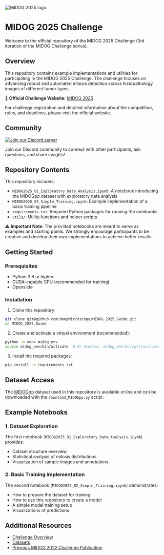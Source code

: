 ![MIDOG 2025 logo](docs/MIDOG_2025_logo.jpg)

# MIDOG 2025 Challenge

Welcome to the official repository of the MIDOG 2025 Challenge (3rd iteration of the MIDOG Challenge series).

## Overview

This repository contains example implementations and utilities for participating in the MIDOG 2025 Challenge. The challenge focuses on advancing robust and automated mitosis detection across histopathology images of different tumor types.

🔗 **Official Challenge Website:** [MIDOG 2025](https://midog2025.deepmicroscopy.org/)

For challenge registration and detailed information about the competition, rules, and deadlines, please visit the official website.

## Community 

<a href="https://discord.gg/xEuqXjMqTk">
<img src="https://img.shields.io/badge/Discord-%235865F2.svg?style=for-the-badge&logo=discord&logoColor=white" alt="Join our Discord server">
</a>

Join our Discord community to connect with other participants, ask questions, and share insights!

## Repository Contents

This repository includes:

- `MIDOG2025_01_Exploratory_Data_Analysis.ipynb`: A notebook introducing the MIDOGpp dataset with exploratory data analysis
- `MIDOG2025_02_Simple_Training.ipynb`: Example implementation of a basic training pipeline
- `requirements.txt`: Required Python packages for running the notebooks
- `utils/`: Utility functions and helper scripts

⚠️ **Important Note**: The provided notebooks are meant to serve as examples and starting points. We strongly encourage participants to be creative and develop their own implementations to achieve better results.

## Getting Started

### Prerequisites

- Python 3.8 or higher
- CUDA-capable GPU (recommended for training)
- Openslide 

### Installation

1. Clone this repository:
```bash
git clone git@github.com:DeepMicroscopy/MIDOG_2025_Guide.git
cd MIDOG_2025_Guide
```

2. Create and activate a virtual environment (recommended):
```bash
python -m venv midog_env
source midog_env/bin/activate  # On Windows: midog_env\Scripts\activate
```

3. Install the required packages:
```bash
pip install -r requirements.txt
```

## Dataset Access

The [MIDOGpp](https://github.com/DeepMicroscopy/MIDOGpp) dataset used in this repository is available online and can be downloaded with the `download_MIDOGpp.py` script. 

## Example Notebooks

### 1. Dataset Exploration
The first notebook (`MIDOG2025_01_Exploratory_Data_Analysis.ipynb`) provides:
- Dataset structure overview
- Statistical analysis of mitosis distributions
- Visualization of sample images and annotations


### 2. Basic Training Implementation
The second notebook (`MIDOG2025_02_Simple_Training.ipynb`) demonstrates:
- How to prepare the dataset for training
- How to use this repository to create a model 
- A simple model training setup
- Visualizations of predictions


## Additional Resources

- [Challenge Overview](https://zenodo.org/records/15077361)
- [Datasets](https://midog2025.deepmicroscopy.org/datasets/)
- [Previous MIDOG 2022 Challenge Publication](https://www.sciencedirect.com/science/article/pii/S136184152400080X)



